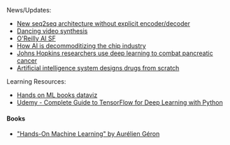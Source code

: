 News/Updates:
- [New seq2seq architecture without explicit encoder/decoder](https://twitter.com/PyTorch/status/1033881797841575936)
- [Dancing video synthesis](https://twitter.com/hardmaru/status/1032762806796312576)
- [O'Reilly AI SF](https://conferences.oreilly.com/artificial-intelligence/ai-ca)
- [How AI is decommoditizing the chip industry](https://venturebeat.com/2018/08/16/how-ai-is-decommoditizing-the-chip-industry)
- [Johns Hopkins researchers use deep learning to combat pancreatic cancer](https://www.healthcareitnews.com/news/johns-hopkins-researchers-use-deep-learning-combat-pancreatic-cancer)
- [Artificial intelligence system designs drugs from scratch](https://phys.org/news/2018-07-artificial-intelligence-drugs.html)

Learning Resources:
- [Hands on ML books dataviz](https://anvaka.github.io/greview/hands-on-ml/1/)
- [Udemy - Complete Guide to TensorFlow for Deep Learning with Python](https://www.udemy.com/complete-guide-to-tensorflow-for-deep-learning-with-python)

#### Books

- ["Hands-On Machine Learning" by Aurélien Géron](https://www.amazon.com/dp/1492032646)
